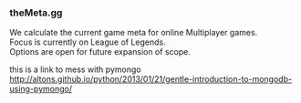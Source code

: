 <h3>theMeta.gg</h3>

We calculate the current game meta for online Multiplayer games.<br/>
Focus is currently on League of Legends.  <br/>
Options are open for future expansion of scope.<br/>

this is a link to mess with pymongo
http://altons.github.io/python/2013/01/21/gentle-introduction-to-mongodb-using-pymongo/
